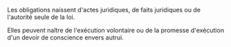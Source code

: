 Les obligations naissent d'actes juridiques, de faits juridiques ou de l'autorité seule de la loi.

Elles peuvent naître de l'exécution volontaire ou de la promesse d'exécution d'un devoir de conscience envers autrui.
